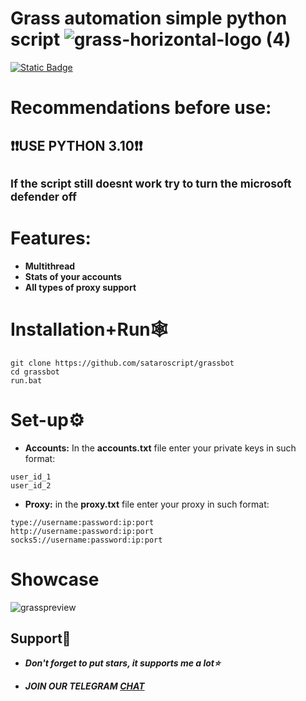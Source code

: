 # Grass automation simple python script ![grass-horizontal-logo (4)](https://github.com/user-attachments/assets/125bbc59-a400-4454-b9ae-2d2c850a10ec)

[![Static Badge](https://img.shields.io/badge/Telegram-Channel-Link?style=for-the-badge&logo=Telegram&logoColor=white&logoSize=auto&color=blue)](https://t.me/+pB6j65Kv7cdjZmU0)

# Recommendations before use:
## ❗❗USE PYTHON 3.10❗❗
## <sup>If the script still doesnt work try to turn the microsoft defender off<sup>

# Features:
- **Multithread**
- **Stats of your accounts**
- **All types of proxy support**

# Installation+Run🕸
```shell
git clone https://github.com/sataroscript/grassbot
cd grassbot
run.bat
```

# Set-up⚙
- **Accounts:** In the **accounts.txt** file enter your private keys in such format:
```shell
user_id_1
user_id_2
```
- **Proxy:** in the **proxy.txt** file enter your proxy in such format:
```shell
type://username:password:ip:port
http://username:password:ip:port
socks5://username:password:ip:port
```

# Showcase
![grasspreview](https://github.com/user-attachments/assets/db8d6340-659d-4e20-9c08-36dfeb2e1d28)



## Support🌟

- ***Don't forget to put stars, it supports me a lot⭐***

- ***JOIN OUR TELEGRAM [CHAT](https://t.me/+9j5RcKMfT5s4M2Q0)***
